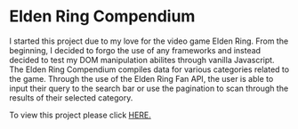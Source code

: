 # Elden Ring Compendium

I started this project due to my love for the video game Elden Ring. From the beginning, I decided to forgo the use of any frameworks and instead decided to test my DOM manipulation abilites through vanilla Javascript. The Elden Ring Compendium compiles data for various categories related to the game. Through the use of the Elden Ring Fan API, the user is able to input their query to the search bar or use the pagination to scan through the results of their selected category.

To view this project please click [HERE.](https://nicholaslicata.github.io/Elden-Ring-Compendium/)
